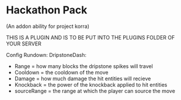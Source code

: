# Hackathon Pack
(An addon ability for project korra)

THIS IS A PLUGIN AND IS TO BE PUT INTO THE PLUGINS FOLDER OF YOUR SERVER

Config Rundown:
DripstoneDash: 
- Range = how many blocks the dripstone spikes will travel
- Cooldown = the cooldown of the move
- Damage = how much damage the hit entities will recieve
- Knockback = the power of the knockback applied to hit entities
- sourceRange = the range at which the player can source the move
